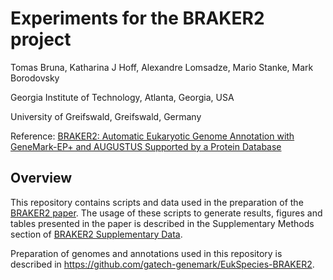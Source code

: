 # Experiments for the BRAKER2 project

Tomas Bruna, Katharina J Hoff, Alexandre Lomsadze, Mario Stanke, Mark Borodovsky

Georgia Institute of Technology, Atlanta, Georgia, USA

University of Greifswald, Greifswald, Germany

Reference: [BRAKER2: Automatic Eukaryotic Genome Annotation with GeneMark-EP+ and AUGUSTUS Supported by a Protein Database](https://www.biorxiv.org/content/10.1101/2020.08.10.245134v1)

## Overview

This repository contains scripts and data used in the preparation of the [BRAKER2 paper](https://www.biorxiv.org/content/10.1101/2020.08.10.245134v1). The usage of these scripts to generate results, figures and tables presented in the paper is described in the Supplementary Methods section of [BRAKER2 Supplementary Data](https://www.biorxiv.org/content/10.1101/2020.08.10.245134v1.supplementary-material).

Preparation of genomes and annotations used in this repository is described in https://github.com/gatech-genemark/EukSpecies-BRAKER2.
